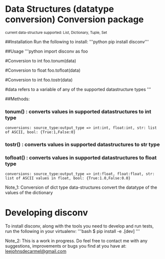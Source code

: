 # Data Structures (datatype conversion) Conversion package

<sup> current data-structure supported: List, Dictionary, Tuple, Set  </sup>

##Installation
Run the following to install:
'''python
pip install disconv'''


##Usage
'''python
import disconv as foo

#Conversion to int
foo.tonum(data)

#Conversion to float
foo.tofloat(data)

#Conversion to int
foo.tostr(data)

#data refers to a variable of any of the supported datastructure types 
'''




##Methods:
### tonum() : converts values in supported datastructures to int type
	conversions: source_type:output_type => int:int, float:int, str: list of ASCII, bool: {True:1,False:0}

### tostr() : converts values in supported datastructures to str type

### tofloat() : converts values in supported datastructures to float type
	conversions: source_type:output_type => int:float, float:float, str: list of ASCII values in float, bool: {True:1.0,False:0.0}

Note_1: Conversion of dict type data-structures convert the datatype of the values of the dictionary

# Developing disconv

To install disconv, along with the tools you need to develop and run tests, run the following in your virtualenv:
'''bash
$ pip install -e .[dev]
'''

Note_2: This is a work in progress. Do feel free to contact me with any suggestions, improvements or bugs you find at you have at: leejohnsdecarmel@gmail.com




